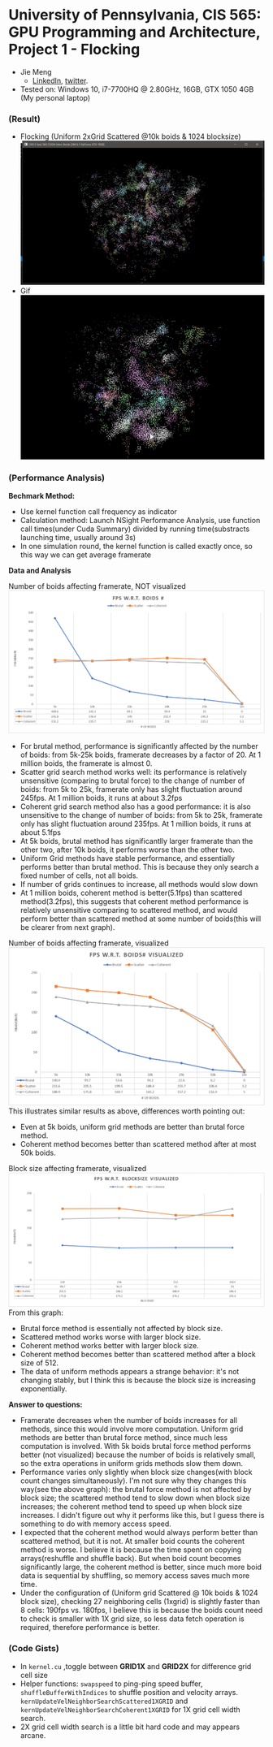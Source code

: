 **University of Pennsylvania, CIS 565: GPU Programming and Architecture,
Project 1 - Flocking**
=======================================================================
* Jie Meng
  * [LinkedIn](https://www.linkedin.com/in/jie-meng/), [twitter](https://twitter.com/JieMeng6).
* Tested on: Windows 10, i7-7700HQ @ 2.80GHz, 16GB, GTX 1050 4GB (My personal laptop)



### (Result)
* Flocking (Uniform 2xGrid Scattered @10k boids & 1024 blocksize)
![Running screenshot](images/screenshot1.png)
* Gif
![Running gif](images/3.gif)

### (Performance Analysis)
**Bechmark Method:**

* Use kernel function call frequency as indicator
* Calculation method: Launch NSight Performance Analysis, use function call times(under Cuda Summary) divided by running time(substracts launching time, usually around 3s)
* In one simulation round, the kernel function is called exactly once, so this way we can get average framerate

**Data and Analysis**

Number of boids affecting framerate, NOT visualized
![Framerate Comparison](images/notvisualized.png)
* For brutal method, performance is significantly affected by the number of boids: from 5k-25k boids, framerate decreases by a factor of 20. At 1 million boids, the framerate is almost 0.
* Scatter grid search method works well: its performance is relatively unsensitive (comparing to brutal force) to the change of number of boids: from 5k to 25k, framerate only has slight fluctuation around 245fps. At 1 million boids, it runs at about 3.2fps
* Coherent grid search method also has a good performance: it is also unsensitive to the change of number of boids: from 5k to 25k, framerate only has slight fluctuation around 235fps. At 1 million boids, it runs at about 5.1fps
* At 5k boids, brutal method has significantlly larger framerate than the other two, after 10k boids, it performs worse than the other two.
* Uniform Grid methods have stable performance, and essentially performs better than brutal method. This is because they only search a fixed number of cells, not all boids.
* If number of grids continues to increase, all methods would slow down
* At 1 million boids, coherent method is better(5.1fps) than scattered method(3.2fps), this suggests that coherent method performance is relatively unsensitive comparing to scattered method, and would perform better than scattered method at some number of boids(this will be clearer from next graph).

Number of boids affecting framerate, visualized
![Framerate Comparison2](images/visualized.png)
This illustrates similar results as above, differences worth pointing out:
* Even at 5k boids, uniform grid methods are better than brutal force method.
* Coherent method becomes better than scattered method after at most 50k boids.

Block size affecting framerate, visualized
![Framerate Comparison3](images/blocksize.png)
From this graph:
* Brutal force method is essentially not affected by block size.
* Scattered method works worse with larger block size.
* Coherent method works better with larger block size.
* Coherent method becomes better than scattered method after a block size of 512.
* The data of uniform methods appears a strange behavior: it's not changing stably, but I think this is because the block size is increasing exponentially.

**Answer to questions:**
* Framerate decreases when the number of boids increases for all methods, since this would involve more computation.
Uniform grid methods are better than brutal force method, since much less computation is involved. With 5k boids brutal force method performs better (not visualized) because the number of boids is relatively small, so the extra operations in uniform grids methods slow them down. 
* Performance varies only slightly when block size changes(with block count changes simultaneously). I'm not sure why they changes this way(see the above graph): the brutal force method is not affected by block size; the scattered method tend to slow down when block size increases; the coherent method tend to speed up when block size increases.
I didn't figure out why it performs like this, but I guess there is something to do with memory access speed.
* I expected that the coherent method would always perform better than scattered method, but it is not. At smaller boid counts the coherent method is worse. I believe it is because
the time spent on copying arrays(reshuffle and shuffle back). But when boid count becomes significantly large, the coherent method is better, since much more boid data is sequential by shuffling, so memory access saves much more time.
* Under the configuration of (Uniform grid Scattered @ 10k boids & 1024 block size), checking 27 neighboring cells (1xgrid) is slightly faster than 8 cells: 190fps vs. 180fps, I believe this is because the boids count need to check is smaller with 1X grid size, so less data fetch operation is required, therefore performance is better.

### (Code Gists)
* In `kernel.cu` ,toggle between **GRID1X** and **GRID2X** for difference grid cell size
* Helper functions: `swapspeed` to ping-ping speed buffer, `shuffleBufferWithIndices` to shuffle position and velocity arrays.
`kernUpdateVelNeighborSearchScattered1XGRID` and  `kernUpdateVelNeighborSearchCoherent1XGRID` for 1X grid cell width search.
* 2X grid cell width search is a little bit hard code and may appears arcane.
